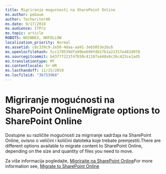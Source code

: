 ```yaml
---
title: Migriranje mogućnosti na SharePoint Online
ms.author: pebaum
author: Techwriter40
ms.date: 9/17/2018
ms.audience: ITPro
ms.topic: article
ROBOTS: NOINDEX, NOFOLLOW
localization_priority: Normal
ms.assetid: c8c339c9-2e50-4daa-aa91-3eb5053e2bc6
ms.openlocfilehash: 5cc179539dfa99be699fdb17b1a21317e482d978
ms.sourcegitcommit: b43f77221f47b50c41197a448a9c26c423ce1ad5
ms.translationtype: MT
ms.contentlocale: hr-HR
ms.lasthandoff: 11/15/2019
ms.locfileid: "36753968"
---
```

# <a name="migrate-options-to-sharepoint-online"></a><span data-ttu-id="ac11a-102">Migriranje mogućnosti na SharePoint Online</span><span class="sxs-lookup"><span data-stu-id="ac11a-102">Migrate options to SharePoint Online</span></span>

<span data-ttu-id="ac11a-103">Dostupne su različite mogućnosti za migriranje sadržaja na SharePoint Online, ovisno o veličini i količini datoteka koje trebate premjestiti.</span><span class="sxs-lookup"><span data-stu-id="ac11a-103">There are different options available to migrate content to SharePoint Online, depending on the size and quantity of files you need to move.</span></span>
  
<span data-ttu-id="ac11a-104">Za više informacija pogledajte, [Migrirajte na SharePoint Online](https://go.microsoft.com/fwlink/?linkid-2022029)</span><span class="sxs-lookup"><span data-stu-id="ac11a-104">For more information see, [Migrate to SharePoint Online](https://go.microsoft.com/fwlink/?linkid-2022029)</span></span>
  

